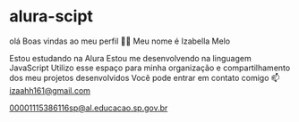 # alura-scipt
olá
Boas vindas ao meu perfil 💙💙
Meu nome é Izabella Melo 

Estou estudando na Alura
Estou me desenvolvendo na linguagem JavaScript
Utilizo esse espaço para minha organização e compartilhamento dos meu projetos desenvolvidos
Você pode entrar em contato comigo 📫
izaahh161@gmail.com

00001115386116sp@al.educacao.sp.gov.br
